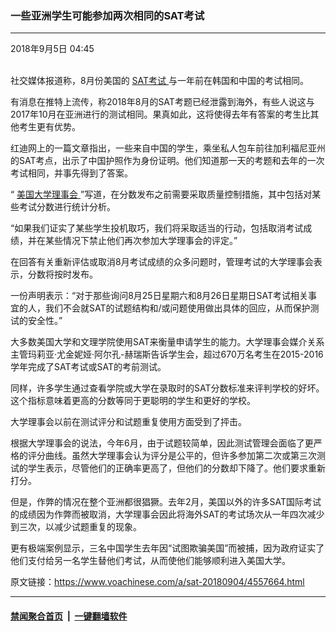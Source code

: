 ### 一些亚洲学生可能参加两次相同的SAT考试
------------------------

<div class="published">
 <span class="date" title="中国时间">
  <time datetime="2018-09-05T04:45:43+08:00">
   2018年9月5日 04:45
  </time>
 </span>
</div>
<br/>
<div class="wsw">
 <p>
  社交媒体报道称，8月份美国的
  <a class="wsw__a" href="https://collegereadiness.collegeboard.org/sat?navId=aru-sat" target="_blank">
   SAT考试
  </a>
  与一年前在韩国和中国的考试相同。
 </p>
 <p>
  有消息在推特上流传，称2018年8月的SAT考题已经泄露到海外，有些人说这与2017年10月在亚洲进行的测试相同。果真如此，这将使得去年有答案的考生比其他考生更有优势。
 </p>
 <p>
  红迪网上的一篇文章指出，一些来自中国的学生，乘坐私人包车前往加利福尼亚州的SAT考点，出示了中国护照作为身份证明。他们知道那一天的考题和去年的一次考试相同，并事先得到了答案。
 </p>
 <p>
  “
  <a class="wsw__a" href="https://www.collegeboard.org/" target="_blank">
   美国大学理事会
  </a>
  ”写道，在分数发布之前需要采取质量控制措施，其中包括对某些考试分数进行统计分析。
 </p>
 <p>
  “如果我们证实了某些学生投机取巧，我们将采取适当的行动，包括取消考试成绩，并在某些情况下禁止他们再次参加大学理事会的评定。”
 </p>
 <p>
  在回答有关重新评估或取消8月考试成绩的众多问题时，管理考试的大学理事会表示，分数将按时发布。
 </p>
 <p>
  一份声明表示：“对于那些询问8月25日星期六和8月26日星期日SAT考试相关事宜的人，我们不会就SAT的试题结构和/或问题使用做出具体的回应，从而保护测试的安全性。”
 </p>
 <p>
  大多数美国大学和文理学院使用SAT来衡量申请学生的能力。大学理事会媒介关系主管玛莉亚·尤金妮娅·阿尔孔-赫瑞斯告诉学生会，超过670万名考生在2015-2016学年完成了SAT考试或SAT的考前测试。
 </p>
 <p>
  同样，许多学生通过查看学院或大学在录取时的SAT分数标准来评判学校的好坏。这个指标意味着更高的分数等同于更聪明的学生和更好的学校。
 </p>
 <p>
  大学理事会以前在测试评分和试题重复使用方面受到了抨击。
 </p>
 <p>
  根据大学理事会的说法，今年6月，由于试题较简单，因此测试管理会面临了更严格的评分曲线。虽然大学理事会认为评分是公平的，但许多参加第二次或第三次测试的学生表示，尽管他们的正确率更高了，但他们的分数却下降了。他们要求重新打分。
 </p>
 <p>
  但是，作弊的情况在整个亚洲都很猖獗。去年2月，美国以外的许多SAT国际考试的成绩因为作弊而被取消，大学理事会因此将海外SAT的考试场次从一年四次减少到三次，以减少试题重复的现象。
 </p>
 <p>
  更有极端案例显示，三名中国学生去年因“试图欺骗美国”而被捕，因为政府证实了他们支付给另一名学生替他们考试，从而使他们能够顺利进入美国大学。
 </p>
</div>

原文链接：https://www.voachinese.com/a/sat-20180904/4557664.html


------------------------
#### [禁闻聚合首页](https://github.com/gfw-breaker/banned-news/blob/master/README.md) &nbsp;|&nbsp;  [一键翻墙软件](https://github.com/gfw-breaker/nogfw/blob/master/README.md)